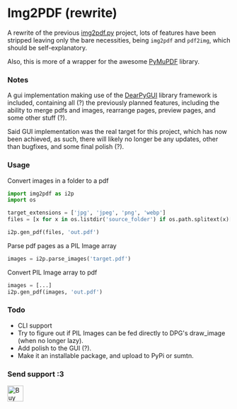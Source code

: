 # Img2PDF (rewrite)
A rewrite of the previous [img2pdf.py](https://github.com/Einjerjar/img2pdf.py) project, lots of features have been stripped leaving only the bare necessities, being `img2pdf` and `pdf2img`, which should be self-explanatory.

Also, this is more of a wrapper for the awesome [PyMuPDF](https://github.com/pymupdf/PyMuPDF) library.

### Notes
A gui implementation making use of the [DearPyGUI](https://github.com/hoffstadt/DearPyGui) library framework is included, containing all (?) the previously planned features, including the ability to merge pdfs and images, rearrange pages, preview pages, and some other stuff (?).

Said GUI implementation was the real target for this project, which has now been achieved, as such, there will likely no longer be any updates, other than bugfixes, and some final polish (?).

### Usage
Convert images in a folder to a pdf
```python
import img2pdf as i2p
import os

target_extensions = ['jpg', 'jpeg', 'png', 'webp']
files = [x for x in os.listdir('source_folder') if os.path.splitext(x)[1][1:] in target_extensions]

i2p.gen_pdf(files, 'out.pdf')
```

Parse pdf pages as a PIL Image array
```python
images = i2p.parse_images('target.pdf')
```

Convert PIL Image array to pdf
```python
images = [...]
i2p.gen_pdf(images, 'out.pdf')
```

### Todo
- CLI support
- Try to figure out if PIL Images can be fed directly to DPG's draw_image (when no longer lazy).
- Add polish to the GUI (?). 
- Make it an installable package, and upload to PyPi or sumtn.

### Send support :3
<a href='https://ko-fi.com/X8X831J1L' target='_blank'><img height='36' style='border:0px;height:36px;' src='https://cdn.ko-fi.com/cdn/kofi1.png?v=2' border='0' alt='Buy Me a Coffee at ko-fi.com' /></a>